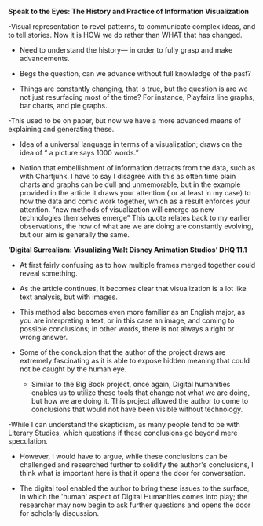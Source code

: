 **Speak to the Eyes: The History and Practice of Information Visualization**

-Visual representation to revel patterns, to communicate complex ideas, and to tell stories. Now it is HOW we do rather than WHAT that has changed.

- Need to understand the history— in order to fully grasp and make advancements. 

- Begs the question, can we advance without full knowledge of the past?

- Things are constantly changing, that is true, but the question is are we not just resurfacing most of the time? For instance, 
Playfairs line graphs, bar charts, and pie graphs.

-This used to be on paper, but now we have a more advanced means of explaining and generating these.

- Idea of a universal language in terms of a visualization; draws on the idea of “ a picture says 1000 words.”

- Notion that embellishment of information detracts from the data, such as with Chartjunk. I have to say I disagree with this as  often time plain charts and graphs can be dull and unmemorable, but in the example provided in the article it draws your attention ( or at least in my case) to how the data and comic work together, which as a result enforces your attention.
“new methods of visualization will emerge as new technologies themselves emerge” This quote relates back to my earlier observations, the how of what are we are doing are constantly evolving, but our aim is generally the same.

**‘Digital Surrealism: Visualizing Walt Disney Animation Studios’ DHQ 11.1**

- At first fairly confusing as to how multiple frames merged together could reveal something.

- As the article continues, it becomes clear that visualization is a lot like text analysis, but with images.

- This method also becomes even more familiar as an English major, as you are interpreting a text, or in this case an image, and coming to possible conclusions; in other words, there is not always a right or wrong answer.

- Some of the conclusion that the author of the project draws are extremely fascinating as it is able to expose hidden meaning that could not be caught by the human eye.
    - Similar to the Big Book project, once again, Digital humanities enables us to utilize these tools that change not what we are doing, but how we are doing it. This project allowed the author to come to conclusions that would not have been visible without technology.

-While I can understand the skepticism, as many people tend to be with Literary Studies, which questions if these conclusions go beyond mere speculation.
   - However, I would have to argue, while these conclusions can be challenged and researched further to solidify the author's conclusions, I think what is important here is that it opens the door for conversation.

- The digital tool enabled the author to bring these issues to the surface, in which the 'human' aspect of Digital Humanities comes into play; the researcher may now begin to ask further questions and opens the door for scholarly discussion.
